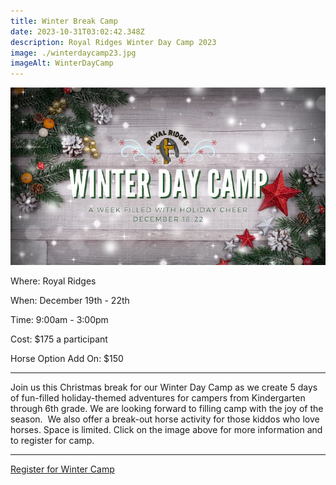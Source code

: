 ```yaml
---
title: Winter Break Camp
date: 2023-10-31T03:02:42.348Z
description: Royal Ridges Winter Day Camp 2023
image: ./winterdaycamp23.jpg
imageAlt: WinterDayCamp
---
```

![winterdaycamp22](winterdaycamp23.jpg "winterdaycamp22")

<div className="text-center">
<p className="my-2"><span className="font-semibold">Where:&nbsp;</span>Royal Ridges</p>
<p className="mb-2"><span className="font-semibold">When:&nbsp;</span>December 19th - 22th </p>
<p className="mb-2"><span className="font-semibold">Time:&nbsp;</span>9:00am - 3:00pm</p>
<p className="mb-2"><span className="font-semibold">Cost:&nbsp;</span>$175 a participant</p> 
<p className="mb-2">Horse Option Add On: $150</p>
<hr />
</div>

<p className="my-4">Join us this Christmas break for our Winter Day Camp as we create 5 days of fun-filled holiday-themed adventures for campers from Kindergarten through 6th grade. We are looking forward to filling camp with the joy of the season.  We also offer a break-out horse activity for those kiddos who love horses. Space is limited. Click on the image above for more information and to register for camp.</p>

<hr />

<div className='text-center mt-4'>
    <a 
        href='https://www.ultracamp.com/info/upcomingSessions.aspx?idCamp=1145&campCode=151&lnkCategory=Winter+Break+Camp'
        className='text-green-200 hover:text-indigo-400 hover:underline font-cursive text-2xl'
        target='_blank' 
        rel='noopener noreferrer'
    >Register for Winter Camp</a>
</div>